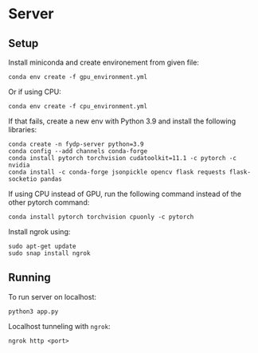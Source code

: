 # Server

## Setup

Install miniconda and create environement from given file:

```
conda env create -f gpu_environment.yml
```

Or if using CPU:

```
conda env create -f cpu_environment.yml
```

If that fails, create a new env with Python 3.9 and install the following libraries:

```
conda create -n fydp-server python=3.9
conda config --add channels conda-forge
conda install pytorch torchvision cudatoolkit=11.1 -c pytorch -c nvidia
conda install -c conda-forge jsonpickle opencv flask requests flask-socketio pandas
```

If using CPU instead of GPU, run the following command instead of the other pytorch command:

```
conda install pytorch torchvision cpuonly -c pytorch
```

Install ngrok using:

```
sudo apt-get update
sudo snap install ngrok
```

## Running

To run server on localhost:

```
python3 app.py
```

Localhost tunneling with `ngrok`:

```
ngrok http <port>
```
